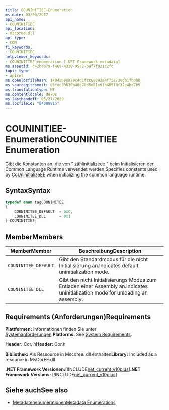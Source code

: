 ```yaml
---
title: COUNINITIEE-Enumeration
ms.date: 03/30/2017
api_name:
- COUNINITIEE
api_location:
- mscoree.dll
api_type:
- COM
f1_keywords:
- COUNINITIEE
helpviewer_keywords:
- COUNINITIEE enumeration [.NET Framework metadata]
ms.assetid: c42baa79-f469-4330-95a2-baf7f021c2fc
topic_type:
- apiref
ms.openlocfilehash: 14942680a79c4d1fcc69092a4f752738db1fb0b0
ms.sourcegitcommit: 03fec33630b46e78d5e81e91b40518f32c4bd7b5
ms.translationtype: MT
ms.contentlocale: de-DE
ms.lasthandoff: 05/27/2020
ms.locfileid: "84008915"
---
```

# <a name="couninitiee-enumeration"></a><span data-ttu-id="efe85-102">COUNINITIEE-Enumeration</span><span class="sxs-lookup"><span data-stu-id="efe85-102">COUNINITIEE Enumeration</span></span>
<span data-ttu-id="efe85-103">Gibt die Konstanten an, die von " [zählinitializeee](../hosting/couninitializeee-function.md) " beim Initialisieren der Common Language Runtime verwendet werden.</span><span class="sxs-lookup"><span data-stu-id="efe85-103">Specifies constants used by [CoUninitializeEE](../hosting/couninitializeee-function.md) when initializing the common language runtime.</span></span>  
  
## <a name="syntax"></a><span data-ttu-id="efe85-104">Syntax</span><span class="sxs-lookup"><span data-stu-id="efe85-104">Syntax</span></span>  
  
```cpp  
typedef enum tagCOUNINITEE  
{  
    COUNINITEE_DEFAULT  = 0x0,
    COUNINITEE_DLL      = 0x1  
} COUNINITIEE;  
```  
  
## <a name="members"></a><span data-ttu-id="efe85-105">Member</span><span class="sxs-lookup"><span data-stu-id="efe85-105">Members</span></span>  
  
|<span data-ttu-id="efe85-106">Member</span><span class="sxs-lookup"><span data-stu-id="efe85-106">Member</span></span>|<span data-ttu-id="efe85-107">Beschreibung</span><span class="sxs-lookup"><span data-stu-id="efe85-107">Description</span></span>|  
|------------|-----------------|  
|`COUNINITEE_DEFAULT`|<span data-ttu-id="efe85-108">Gibt den Standardmodus für die nicht Initialisierung an.</span><span class="sxs-lookup"><span data-stu-id="efe85-108">Indicates default uninitialization mode.</span></span>|  
|`COUNINITEE_DLL`|<span data-ttu-id="efe85-109">Gibt den nicht Initialisierungs Modus zum Entladen einer Assembly an.</span><span class="sxs-lookup"><span data-stu-id="efe85-109">Indicates uninitialization mode for unloading an assembly.</span></span>|  
  
## <a name="requirements"></a><span data-ttu-id="efe85-110">Requirements (Anforderungen)</span><span class="sxs-lookup"><span data-stu-id="efe85-110">Requirements</span></span>  
 <span data-ttu-id="efe85-111">**Plattformen:** Informationen finden Sie unter [Systemanforderungen](../../get-started/system-requirements.md).</span><span class="sxs-lookup"><span data-stu-id="efe85-111">**Platforms:** See [System Requirements](../../get-started/system-requirements.md).</span></span>  
  
 <span data-ttu-id="efe85-112">**Header:** Cor. h</span><span class="sxs-lookup"><span data-stu-id="efe85-112">**Header:** Cor.h</span></span>  
  
 <span data-ttu-id="efe85-113">**Bibliothek:** Als Ressource in Mscoree. dll enthalten</span><span class="sxs-lookup"><span data-stu-id="efe85-113">**Library:** Included as a resource in MsCorEE.dll</span></span>  
  
 <span data-ttu-id="efe85-114">**.NET Framework Versionen:**[!INCLUDE[net_current_v10plus](../../../../includes/net-current-v10plus-md.md)]</span><span class="sxs-lookup"><span data-stu-id="efe85-114">**.NET Framework Versions:** [!INCLUDE[net_current_v10plus](../../../../includes/net-current-v10plus-md.md)]</span></span>  
  
## <a name="see-also"></a><span data-ttu-id="efe85-115">Siehe auch</span><span class="sxs-lookup"><span data-stu-id="efe85-115">See also</span></span>

- [<span data-ttu-id="efe85-116">Metadatenenumerationen</span><span class="sxs-lookup"><span data-stu-id="efe85-116">Metadata Enumerations</span></span>](metadata-enumerations.md)
